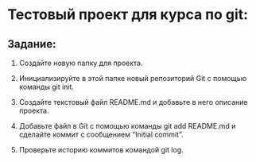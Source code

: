 # Тестовый проект для курса по git: # 

## Задание: ##

1. Создайте новую папку для проекта.

2. Инициализируйте в этой папке новый репозиторий Git с помощью команды git
init.

3. Создайте текстовый файл README.md и добавьте в него описание проекта.

4. Добавьте файл в Git с помощью команды git add README.md и сделайте
коммит с сообщением “Initial commit”.

5. Проверьте историю коммитов командой git log.